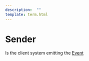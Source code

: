 ```yaml
---
description:  ""
template: term.html
---
```

# Sender 

Is the client system emitting the [Event](event)      
